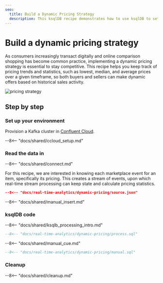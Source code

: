 ```yaml
---
seo:
  title: Build a Dynamic Pricing Strategy
  description: This ksqlDB recipe demonstrates how to use ksqlDB to set dynamic pricing in an online marketplace.
---
```


# Build a dynamic pricing strategy

As consumers increasingly transact digitally and online comparison shopping has become common practice, implementing a dynamic pricing strategy is essential to stay competitive. This recipe helps you keep track of pricing trends and statistics, such as lowest, median, and average prices over a given timeframe, so both buyers and sellers can make dynamic offers based on historical sales activity.

![pricing strategy](../../img/pricing.jpg)

## Step by step

### Set up your environment

Provision a Kafka cluster in [Confluent Cloud](https://www.confluent.io/confluent-cloud/tryfree/?utm_source=github&utm_medium=ksqldb_recipes&utm_campaign=dynamic_pricing).

--8<-- "docs/shared/ccloud_setup.md"

### Read the data in

--8<-- "docs/shared/connect.md"

For this recipe, we are interested in knowing each marketplace event for an item, specifically its pricing. 
This creates a stream of events, upon which real-time stream processing can keep state and calculate pricing statistics.

```json
--8<-- "docs/real-time-analytics/dynamic-pricing/source.json"
```

--8<-- "docs/shared/manual_insert.md"

### ksqlDB code

--8<-- "docs/shared/ksqlb_processing_intro.md"

```sql
--8<-- "docs/real-time-analytics/dynamic-pricing/process.sql"
```

--8<-- "docs/shared/manual_cue.md"

```sql
--8<-- "docs/real-time-analytics/dynamic-pricing/manual.sql"
```

### Cleanup

--8<-- "docs/shared/cleanup.md"
